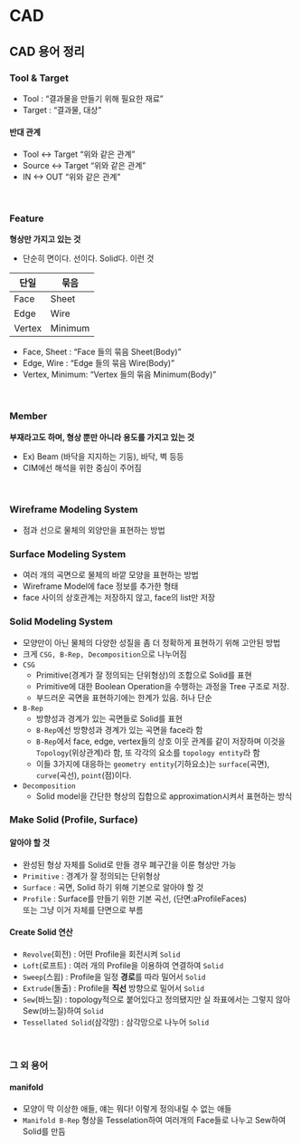# CAD

## CAD 용어 정리

### Tool & Target

* Tool : “결과물을 만들기 위해 필요한 재료”
* Target : “결과물, 대상”

#### 반대 관계

* Tool <-> Target   “위와 같은 관계”
* Source <-> Target   “위와 같은 관계”
* IN <-> OUT   “위와 같은 관계”



<br/>

### Feature

**형상만 가지고 있는 것** <br/>

* 단순히 면이다. 선이다. Solid다. 이런 것


단일 | 묶음
---------|----------
Face | Sheet
Edge | Wire
Vertex | Minimum

* Face, Sheet : “Face 들의 묶음 Sheet(Body)”
* Edge, Wire : “Edge 들의 묶음 Wire(Body)”
* Vertex, Minimum: “Vertex 들의 묶음 Minimum(Body)”



<br/>

### Member

**부재라고도 하며, 형상 뿐만 아니라 용도를 가지고 있는 것**<br/>

* Ex) Beam (바닥을 지지하는 기둥), 바닥, 벽 등등
* CIM에선 해석을 위한 중심이 주어짐




<br/>

### Wireframe Modeling System

* 점과 선으로 물체의 외양만을 표현하는 방법

### Surface Modeling System

* 여러 개의 곡면으로 물체의 바깥 모양을 표현하는 방법
* Wireframe Model에 face 정보를 추가한 형태
* face 사이의 상호관계는 저장하지 않고, face의 list만 저장

### Solid Modeling System

* 모양만이 아닌 물체의 다양한 성질을 좀 더 정확하게 표현하기 위해 고안된 방법
* 크게 `CSG, B-Rep, Decomposition`으로 나누어짐
* `CSG`
  * Primitive(경계가 잘 정의되는 단위형상)의 조합으로 Solid를 표현
  * Primitive에 대한 Boolean Operation을 수행하는 과정을 Tree 구조로 저장.
  * 부드러운 곡면을 표현하기에는 한계가 있음. 허나 단순
* `B-Rep`
  * 방향성과 경계가 있는 곡면들로 Solid를 표현
  * `B-Rep`에선 방향성과 경계가 있는 곡면을 face라 함
  * `B-Rep`에서 face, edge, vertex들의 상호 이웃 관계를 같이 저장하며 이것을 `Topology`(위상관계)라 함, 또 각각의 요소를 `topology entity`라 함
  * 이들 3가지에 대응하는 `geometry entity`(기하요소)는 `surface`(곡면), `curve`(곡선), `point`(점)이다.
* `Decomposition`
  * Solid model을 간단한 형상의 집합으로 approximation시켜서 표현하는 방식


### Make Solid (Profile, Surface)

#### 알아야 할 것

* 완성된 형상 자체를 Solid로 만들 경우 폐구간을 이룬 형상만 가능
* `Primitive` : 경계가 잘 정의되는 단위형상
* `Surface` : 곡면, Solid 하기 위해 기본으로 알아야 할 것
* `Profile` : Surface를 만들기 위한 기본 곡선, (단면:aProfileFaces)
<br/>또는 그냥 이거 자체를 단면으로 부름


#### Create Solid 연산

* `Revolve`(회전) : 어떤 Profile을 회전시켜 `Solid`
* `Loft`(로프트) : 여러 개의 Profile을 이용하여 연결하여 `Solid`
* `Sweep`(스윕) : Profile을 일정 **경로**를 따라 밀어서 `Solid`
* `Extrude`(돌출) : Profile을 **직선** 방향으로 밀어서 `Solid`
* `Sew`(바느질) : topology적으로 붙어있다고 정의됐지만 실 좌표에서는 그렇지 않아 Sew(바느질)하여 `Solid`
* `Tessellated Solid`(삼각망) : 삼각망으로 나누어 `Solid`



<br/>

### 그 외 용어

#### manifold

* 모양이 막 이상한 애들, 얘는 뭐다! 이렇게 정의내릴 수 없는 애들
* `Manifold B-Rep` 형상을 Tesselation하여 여러개의 Face들로 나누고 Sew하여 Solid를 만듬

